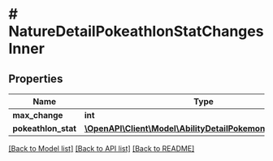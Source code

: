 # # NatureDetailPokeathlonStatChangesInner

## Properties

Name | Type | Description | Notes
------------ | ------------- | ------------- | -------------
**max_change** | **int** |  |
**pokeathlon_stat** | [**\OpenAPI\Client\Model\AbilityDetailPokemonInnerPokemon**](AbilityDetailPokemonInnerPokemon.md) |  |

[[Back to Model list]](../../README.md#models) [[Back to API list]](../../README.md#endpoints) [[Back to README]](../../README.md)
